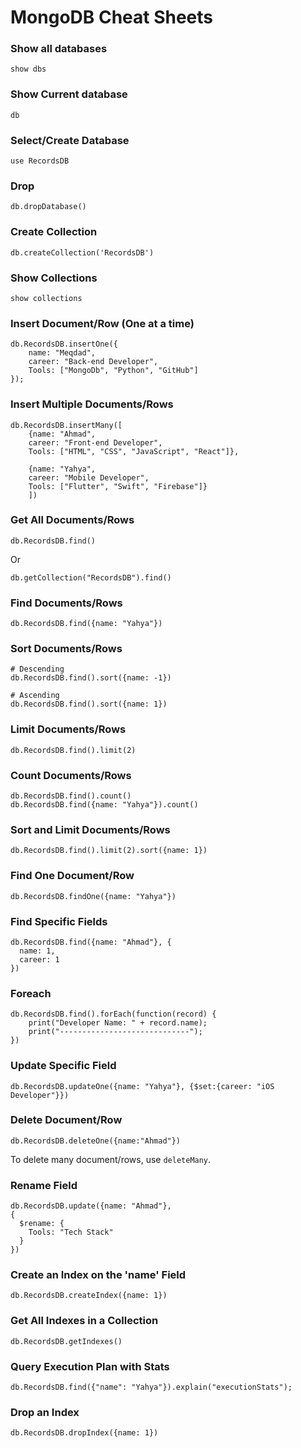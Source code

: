 # MongoDB Cheat Sheets


### Show all databases
```
show dbs
```

### Show Current database

```
db
```

### Select/Create Database

```
use RecordsDB
```

### Drop

```
db.dropDatabase()
```

### Create Collection

```
db.createCollection('RecordsDB')
```

### Show Collections

```
show collections
```

### Insert Document/Row (One at a time)

```
db.RecordsDB.insertOne({
    name: "Meqdad",
    career: "Back-end Developer",
    Tools: ["MongoDb", "Python", "GitHub"]
});
```

### Insert Multiple Documents/Rows

```
db.RecordsDB.insertMany([
    {name: "Ahmad",
    career: "Front-end Developer",
    Tools: ["HTML", "CSS", "JavaScript", "React"]},
    
    {name: "Yahya",
    career: "Mobile Developer",
    Tools: ["Flutter", "Swift", "Firebase"]}
    ])
```

### Get All Documents/Rows

```
db.RecordsDB.find()
```
Or
```
db.getCollection("RecordsDB").find()
```

### Find Documents/Rows

```
db.RecordsDB.find({name: "Yahya"})
```

### Sort Documents/Rows

```
# Descending
db.RecordsDB.find().sort({name: -1})

# Ascending
db.RecordsDB.find().sort({name: 1})
```

### Limit Documents/Rows

```
db.RecordsDB.find().limit(2)
```

### Count Documents/Rows

```
db.RecordsDB.find().count()
db.RecordsDB.find({name: "Yahya"}).count()
```

### Sort and Limit Documents/Rows

```
db.RecordsDB.find().limit(2).sort({name: 1})
```

### Find One Document/Row

```
db.RecordsDB.findOne({name: "Yahya"})
```

### Find Specific Fields

```
db.RecordsDB.find({name: "Ahmad"}, {
  name: 1,
  career: 1
})
```

### Foreach

```
db.RecordsDB.find().forEach(function(record) {
    print("Developer Name: " + record.name);
    print("-----------------------------");
})
```

### Update Specific Field

```
db.RecordsDB.updateOne({name: "Yahya"}, {$set:{career: "iOS Developer"}})
```

### Delete Document/Row

```
db.RecordsDB.deleteOne({name:"Ahmad"})
```
To delete many document/rows, use `deleteMany`.

### Rename Field

```
db.RecordsDB.update({name: "Ahmad"},
{
  $rename: {
    Tools: "Tech Stack"
  }
})
```

### Create an Index on the 'name' Field

```
db.RecordsDB.createIndex({name: 1})
```

### Get All Indexes in a Collection

```
db.RecordsDB.getIndexes()
```

### Query Execution Plan with Stats

```
db.RecordsDB.find({"name": "Yahya"}).explain("executionStats");
```

### Drop an Index

```
db.RecordsDB.dropIndex({name: 1})
```